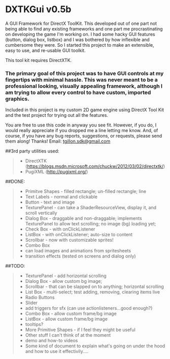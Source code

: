 # DXTKGui v0.5b

A GUI Framework for DirectX ToolKit.
This developed out of one part not being able to find any existing frameworks and one part me procrastinating on developing the game I'm working on. I had some hacky GUI features (button, dialog box, listbox) and I was bothered by how inflexible and cumbersome they were. So I started this project to make an extensible, easy to use, and re-usable GUI toolkit.

This tool kit requires DirectXTK.

### The primary goal of this project was to have GUI controls at my fingertips with minimal hassle. This was never meant to be a professional looking, visually appealing framework, although I am trying to allow every control to have custom, imported graphics.


Included in this project is my custom 2D game engine using DirectX Tool Kit and the test project for trying out all the features.


You are free to use this code in anyway you see fit. However, if you do, I would really appreciate if you dropped me a line letting me know. And, of course, if you have any bug reports, suggestions, or requests, please send them along! Thanks!
Email: tgillon.sdk@gmail.com

##3rd party utilities used:
>- DirectXTK (https://blogs.msdn.microsoft.com/chuckw/2012/03/02/directxtk/)
>- PugiXML (http://pugixml.org/)


##DONE:
>- Primitve Shapes - filled rectangle; un-filled rectangle; line
>- Text Labels - normal and clickable
>- Button - text and image
>- TexturePanel - can take a ShaderResourceView, display it, and scroll vertically
>- Dialog Box - draggable and non-draggable; implements TexturePanel to allow text scrolling; no image (bg) loading yet;
>- Check Box - with onClickListener
>- ListBox - with onClickListener; auto-size to content
>- Scrollbar - now with customizable sprites!
>- Combo Box
>- can load images and animations from spritesheets
>- transition effects (tested on screens and dialog only)

##TODO:
>- TexturePanel - add horizontal scrolling
>- Dialog Box - allow custom bg image;
>- Scrollbar - that can be slapped on to anything; horizontal scrolling
>- List Box - multi-select; test adding, removing, clearing items live
>- Radio Buttons
>- Slider
>- add triggers for sfx (can use actionlisteners...good enough?)
>- Combo Box - allow custom frame/bg image
>- ListBox - allow custom frame/bg image
>- tooltips?
>- More Primitive Shapes - if I feel they might be useful
>- Other stuff I can't think of at the moment
>- demo and how-to videos
>- Some kind of document to explain what's going on under the hood and how to use it effectivily....


